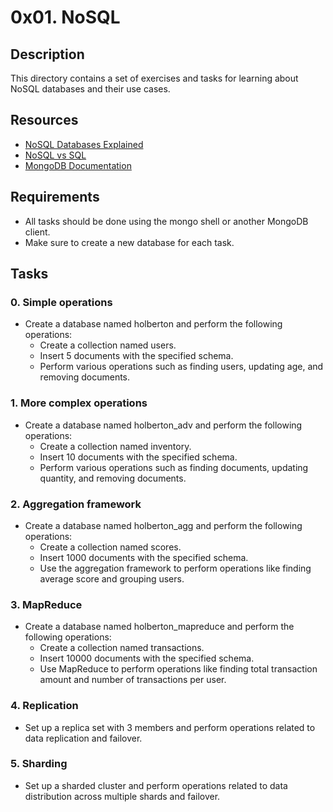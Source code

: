# 0x01. NoSQL

## Description
This directory contains a set of exercises and tasks for learning about NoSQL databases and their use cases.

## Resources
- [NoSQL Databases Explained](https://www.mongodb.com/nosql-explained)
- [NoSQL vs SQL](https://www.mongodb.com/nosql-explained/nosql-vs-sql)
- [MongoDB Documentation](https://docs.mongodb.com/)

## Requirements
- All tasks should be done using the mongo shell or another MongoDB client.
- Make sure to create a new database for each task.

## Tasks
### 0. Simple operations
- Create a database named holberton and perform the following operations:
  - Create a collection named users.
  - Insert 5 documents with the specified schema.
  - Perform various operations such as finding users, updating age, and removing documents.

### 1. More complex operations
- Create a database named holberton_adv and perform the following operations:
  - Create a collection named inventory.
  - Insert 10 documents with the specified schema.
  - Perform various operations such as finding documents, updating quantity, and removing documents.

### 2. Aggregation framework
- Create a database named holberton_agg and perform the following operations:
  - Create a collection named scores.
  - Insert 1000 documents with the specified schema.
  - Use the aggregation framework to perform operations like finding average score and grouping users.

### 3. MapReduce
- Create a database named holberton_mapreduce and perform the following operations:
  - Create a collection named transactions.
  - Insert 10000 documents with the specified schema.
  - Use MapReduce to perform operations like finding total transaction amount and number of transactions per user.

### 4. Replication
- Set up a replica set with 3 members and perform operations related to data replication and failover.

### 5. Sharding
- Set up a sharded cluster and perform operations related to data distribution across multiple shards and failover.
